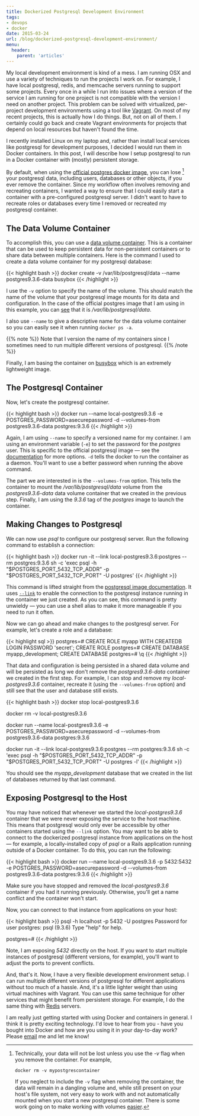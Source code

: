 ```yaml
---
title: Dockerized Postgresql Development Environment
tags:
- devops
- docker
date: 2015-03-24
url: /blog/dockerized-postgresql-development-environment/
menu:
  header:
    parent: 'articles'
---
```


My local development environment is kind of a mess. I am running OSX and use a
variety of techniques to run the projects I work on. For example, I have local
postgresql, redis, and memcache servers running to support some projects. Every
once in a while I run into issues where a version of the service I am running
for one project is not compatible with the version I need on another project.
This problem can be solved with virtualized, per-project development
environments using a tool like
[Vagrant](https://www.vagrantup.com/). <!--more--> On most of my recent
projects, this is actually how I do things. But, not on all of them. I certainly
could go back and create Vagrant environments for projects that depend on local
resources but haven't found the time.

I recently installed Linux on my laptop and, rather than install local services
like postgresql for development purposes, I decided I would run them in Docker
containers. In this post, I will describe how I setup postgresql to run in a
Docker container with (mostly) persistent storage.

By default, when using the
[official postgres docker image](https://registry.hub.docker.com/_/postgres/),
you can lose [^1] your postgresql data, including users, databases or
other objects, if you ever remove the container. Since my workflow
often involves removing and recreating containers, I wanted a way to
ensure that I could easily start a container with a pre-configured
postgresql server. I didn't want to have to recreate roles or
databases every time I removed or recreated my postgresql container.

## The Data Volume Container

To accomplish this, you can use a
[data volume container](https://docs.docker.com/userguide/dockervolumes/). This
is a container that can be used to keep persistent data for
non-persistent containers or to share data between multiple
containers. Here is the command I used to create a data volume
container for my postgresql database:

{{< highlight bash >}}
docker create -v /var/lib/postgresql/data --name postgres9.3.6-data busybox
{{< /highlight >}}

I use the `-v` option to specify the name of the volume. This should
match the name of the volume that your postgresql image mounts for its
data and configuration. In the case of the official postgres image
that I am using in this example, you can
[see](https://github.com/docker-library/postgres/blob/master/Dockerfile.template)
that it is */var/lib/postgresql/data*.

I also use `--name` to give a descriptive name for the data volume
container so you can easily see it when running `docker ps -a`.

{{% note %}}
Note that I version the name of my containers since I sometimes need
to run multiple different versions of postgresql.
{{% /note %}}

Finally, I am basing the container on
[busybox](https://registry.hub.docker.com/_/busybox/) which is an extremely
lightweight image.

## The Postgresql Container

Now, let's create the postgresql container.

{{< highlight bash >}}
docker run --name local-postgres9.3.6 -e POSTGRES_PASSWORD=asecurepassword -d --volumes-from postgres9.3.6-data postgres:9.3.6
{{< /highlight >}}

Again, I am using `--name` to specify a versioned name for my
container. I am using an environment variable (`-e`) to set the
password for the *postgres* user. This is specific to the official
postgresql image &mdash; see the
[documentation](https://registry.hub.docker.com/_/postgres/) for more
options. `-d` tells the docker to run the container as a
daemon. You'll want to use a better password when running the above
command.

The part we are interested in is the `--volumes-from` option. This
tells the container to mount the */var/lib/postgresql/data* volume
from the *postgres9.3.6-data* data volume container that we created in
the previous step. Finally, I am using the *9.3.6* tag of the
*postgres* image to launch the container.

## Making Changes to Postgresql

We can now use *psql* to configure our postgresql server. Run the
following command to establish a connection:

{{< highlight bash >}}
docker run -it --link local-postgres9.3.6:postgres --rm postgres:9.3.6 sh -c 'exec psql -h "$POSTGRES_PORT_5432_TCP_ADDR" -p "$POSTGRES_PORT_5432_TCP_PORT" -U postgres'
{{< /highlight >}}

This command is lifted straight from the
[postgresql image documentation](https://registry.hub.docker.com/_/postgres/). It
uses [`--link`](https://docs.docker.com/userguide/dockerlinks/) to
enable the connection to the postgresql instance running in the
container we just created. As you can see, this command is pretty
unwieldy &mdash; you can use a shell alias to make it more manageable if
you need to run it often.

Now we can go ahead and make changes to the
postgresql server. For example, let's create a role and a database:

{{< highlight sql >}}
postgres=# CREATE ROLE myapp WITH CREATEDB LOGIN PASSWORD 'secret';
CREATE ROLE
postgres=# CREATE DATABASE myapp_development;
CREATE DATABASE
postgres=# \q
{{< /highlight >}}

That data and configuration is being persisted in a shared data volume and will
be persisted as long we don't remove the *postgres9.3.6-data* container we
created in the first step. For example, I can stop and remove my
*local-postgres9.3.6* container, recreate it (using the `--volumes-from` option)
and still see that the user and database still exists.

{{< highlight bash >}}
docker stop local-postgres9.3.6

docker rm -v local-postgres9.3.6

docker run --name local-postgres9.3.6 -e POSTGRES_PASSWORD=asecurepassword -d --volumes-from postgres9.3.6-data postgres:9.3.6

docker run -it --link local-postgres9.3.6:postgres --rm postgres:9.3.6 sh -c 'exec psql -h "$POSTGRES_PORT_5432_TCP_ADDR" -p "$POSTGRES_PORT_5432_TCP_PORT" -U postgres -l'
{{< /highlight >}}

You should see the *myapp_development* database that we created in the
list of databases returned by that last command.

## Exposing Postgresql to the Host

You may have noticed that whenever we started the
*local-postgres9.3.6* container that we were never exposing the
service to the host machine. This means that postgresql would only
ever be accessible by other containers started using the `--link`
option. You may want to be able to connect to the dockerized
postgresql instance from applications on the host &mdash; for example,
a locally-installed copy of *psql* or a Rails application running
outside of a Docker container. To do this, you can run the following:

{{< highlight bash >}}
docker run --name local-postgres9.3.6 -p 5432:5432 -e POSTGRES_PASSWORD=asecurepassword -d --volumes-from postgres9.3.6-data postgres:9.3.6
{{< /highlight >}}

Make sure you have stopped and removed the *local-postgres9.3.6*
container if you had it running previously. Otherwise, you'll get a
name conflict and the container won't start.

Now, you can connect to that instance from applications on your host:

{{< highlight bash >}}
psql -h localhost -p 5432 -U postgres
Password for user postgres: 
psql (9.3.6)
Type "help" for help.

postgres=# 
{{< /highlight >}}

Note, I am exposing *5432* directly on the host. If you want to start
multiple instances of postgresql (different versions, for example),
you'll want to adjust the ports to prevent conflicts.

And, that's it. Now, I have a very flexible development environment
setup. I can run multiple different versions of postgresql for
different applications without too much of a hassle. And, it's a
little lighter weight than using virtual machines with Vagrant. You
can use this same technique for other services that might benefit from
persistent storage. For example, I do the same thing with
[Redis](http://redis.io/) servers.

I am really just getting started with using Docker and containers in general. I
think it is pretty exciting technology. I'd love to hear from you - have you
bought into Docker and how are you using it in your day-to-day work? Please
[email](mailto:ryan@ryaneschinger.com) me and let me know!

[^1]:
    Technically, your data will not be lost unless you use the *-v* flag
    when you remove the container. For example,
    
        docker rm -v mypostgrescontainer
    
    If you neglect to include the `-v` flag when removing the
    container, the data will remain in a dangling volume and, while
    still present on your host's file system, not very easy to work
    with and not automatically mounted when you start a new postgresql
    container. There is some work going on to make working with
    volumes [easier](https://github.com/docker/docker/pull/8484).
